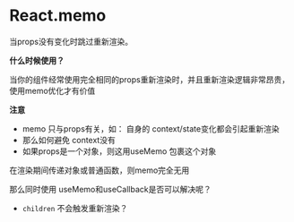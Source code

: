 # React.memo

当props没有变化时跳过重新渲染。

**什么时候使用？**

当你的组件经常使用完全相同的props重新渲染时，并且重新渲染逻辑非常昂贵，使用memo优化才有价值

**注意**

- memo 只与props有关，如： 自身的 context/state变化都会引起重新渲染
- 那么如何避免 context没有
- 如果props是一个对象，则这用useMemo 包裹这个对象

在渲染期间传递对象或普通函数，则memo完全无用

那么同时使用 useMemo和useCallback是否可以解决呢？

- `children` 不会触发重新渲染？
